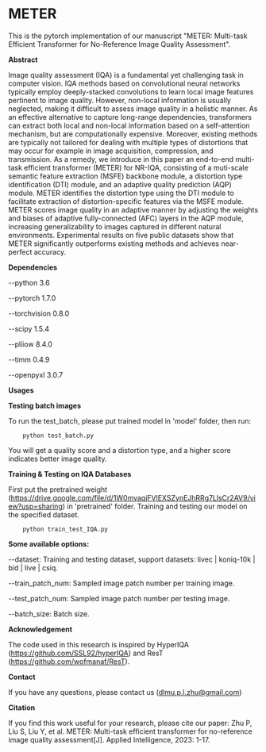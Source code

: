 # METER

This is the pytorch implementation of our manuscript "METER: Multi-task Efficient Transformer for No-Reference Image Quality Assessment".

**Abstract**

Image quality assessment (IQA) is a fundamental yet challenging task in computer vision. IQA methods based on convolutional neural networks typically employ deeply-stacked convolutions to learn local image features pertinent to image quality. However, non-local information is usually neglected, making it difficult to assess image quality in a holistic manner. As an effective alternative to capture long-range dependencies, transformers can extract both local and non-local information based on a self-attention mechanism, but are computationally expensive. Moreover, existing methods are typically not tailored for dealing with multiple types of distortions that may occur for example in image acquisition, compression, and transmission. As a remedy, we introduce in this paper an end-to-end multi-task efficient transformer (METER) for NR-IQA, consisting of a muti-scale semantic feature extraction (MSFE) backbone module, a distortion type identification (DTI) module, and an adaptive quality prediction (AQP) module. METER identifies the distortion type using the DTI module to facilitate extraction of distortion-specific features via the MSFE module. METER scores image quality in an adaptive manner by adjusting the weights and biases of adaptive fully-connected (AFC) layers in the AQP module, increasing generalizability to images captured in different natural environments. Experimental results on five public datasets show that METER significantly outperforms existing methods and achieves near-perfect accuracy.

**Dependencies**

--python  3.6

--pytorch 1.7.0

--torchvision 0.8.0

--scipy 1.5.4

--pliiow 8.4.0

--timm 0.4.9

--openpyxl 3.0.7

**Usages**

**Testing batch images**

To run the test_batch, please put trained model in 'model' folder, then run:

        python test_batch.py

You will get a quality score and a distortion type, and a higher score indicates better image quality.

**Training & Testing on IQA Databases**

First put the pretrained weight (https://drive.google.com/file/d/1W0mvaqjFVlEXSZynEJhRRg7LlsCr2AV9/view?usp=sharing) in 'pretrained' folder. Training and testing our model on the specified dataset.

        python train_test_IQA.py

**Some available options:**

--dataset: Training and testing dataset, support datasets: livec | koniq-10k | bid | live | csiq.

--train_patch_num: Sampled image patch number per training image.

--test_patch_num: Sampled image patch number per testing image.

--batch_size: Batch size.

**Acknowledgement**

The code used in this research is inspired by HyperIQA (https://github.com/SSL92/hyperIQA) and ResT (https://github.com/wofmanaf/ResT).

**Contact**

If you have any questions, please contact us (dlmu.p.l.zhu@gmail.com)

**Citation**

If you find this work useful for your research, please cite our paper: Zhu P, Liu S, Liu Y, et al. METER: Multi-task efficient transformer for no-reference image quality assessment[J]. Applied Intelligence, 2023: 1-17.
